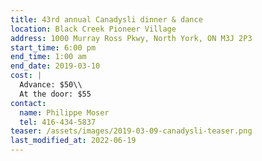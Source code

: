 ```yaml
---
title: 43rd annual Canadysli dinner & dance
location: Black Creek Pioneer Village
address: 1000 Murray Ross Pkwy, North York, ON M3J 2P3
start_time: 6:00 pm
end_time: 1:00 am
end_date: 2019-03-10
cost: |
  Advance: $50\\
  At the door: $55
contact:
  name: Philippe Moser
  tel: 416-434-5837
teaser: /assets/images/2019-03-09-canadysli-teaser.png
last_modified_at: 2022-06-19
---
```

